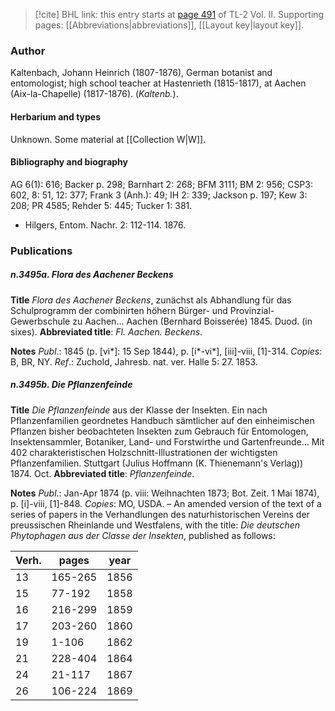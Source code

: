 > [!cite] BHL link: this entry starts at [page 491](https://www.biodiversitylibrary.org/item/103253#page/517/mode/1up) of TL-2 Vol. II.
> Supporting pages: [[Abbreviations|abbreviations]], [[Layout key|layout key]].

### Author

Kaltenbach, Johann Heinrich (1807-1876), German botanist and entomologist; high school teacher at Hastenrieth (1815-1817), at Aachen (Aix-la-Chapelle) (1817-1876). (*Kaltenb.*).

#### Herbarium and types

Unknown. Some material at [[Collection W|W]].

#### Bibliography and biography

AG 6(1): 616; Backer p. 298; Barnhart 2: 268; BFM 3111; BM 2: 956; CSP3: 602, 8: 51, 12: 377; Frank 3 (Anh.): 49; IH 2: 339; Jackson p. 197; Kew 3: 208; PR 4585; Rehder 5: 445; Tucker 1: 381.
- Hilgers, Entom. Nachr. 2: 112-114. 1876.

### Publications

##### n.3495a. Flora des Aachener Beckens

**Title**
*Flora des Aachener Beckens*, zunächst als Abhandlung für das Schulprogramm der combinirten höhern Bürger- und Provinzial-Gewerbschule zu Aachen... Aachen (Bernhard Boisserée) 1845. Duod. (in sixes).
**Abbreviated title**: *Fl. Aachen. Beckens*.

**Notes**
*Publ*.: 1845 (p. \[vi\*\]: 15 Sep 1844), p. \[i\*-vi\*\], \[iii\]-viii, \[1\]-314. *Copies*: B, BR, NY.
*Ref*.: Zuchold, Jahresb. nat. ver. Halle 5: 27. 1853.

##### n.3495b. Die Pflanzenfeinde

**Title**
*Die Pflanzenfeinde* aus der Klasse der Insekten. Ein nach Pflanzenfamilien geordnetes Handbuch sämtlicher auf den einheimischen Pflanzen bisher beobachteten Insekten zum Gebrauch für Entomologen, Insektensammler, Botaniker, Land- und Forstwirthe und Gartenfreunde... Mit 402 charakteristischen Holzschnitt-Illustrationen der wichtigsten Pflanzenfamilien. Stuttgart (Julius Hoffmann (K. Thienemann's Verlag)) 1874. Oct.
**Abbreviated title**: *Pflanzenfeinde*.

**Notes**
*Publ*.: Jan-Apr 1874 (p. viii: Weihnachten 1873; Bot. Zeit. 1 Mai 1874), p. \[i\]-viii, \[1\]-848.
*Copies*: MO, USDA. – An amended version of the text of a series of papers in the Verhandlungen des naturhistorischen Vereins der preussischen Rheinlande und Westfalens, with the title: *Die deutschen Phytophagen aus der Classe der Insekten*, published as follows:

|Verh.	|pages	|year	|
|---	|---	|---	|
|13	|165-265	|1856	
|15	|77-192	|1858	
|16	|216-299	|1859	
|17	|203-260	|1860	
|19	|1-106	|1862|
|21	|228-404	|1864|
|24	|21-117	|1867|
|26	|106-224	|1869|

